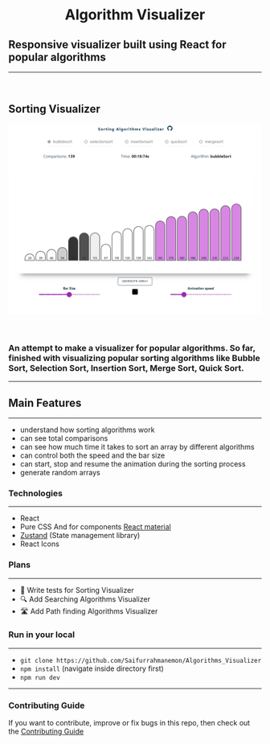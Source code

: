 <h1 align="center">
    Algorithm Visualizer
</h1>

## Responsive visualizer built using React for popular algorithms
----
<br/>
<h2>
    Sorting Visualizer
</h2>

<a align="center" href="https://sadanandpai.github.io/sorting-visualizer/dist/"><img src="sortingVisualizer.png" alt="sorting" /></a>

<br/>



### An attempt to make a visualizer for popular algorithms. So far, finished with visualizing popular sorting algorithms like Bubble Sort, Selection Sort, Insertion Sort, Merge Sort, Quick Sort.
----


## Main Features
----
- understand how sorting algorithms work
- can see total comparisons
- can see how much time it takes to sort an array by different algorithms
- can control both the speed and the bar size
- can start, stop and resume the animation during the sorting process
- generate random arrays

### Technologies
----
- React
-  Pure CSS And for components [React material](https://material-ui.com/)
- [Zustand](https://github.com/pmndrs/zustand) (State management library)
- React Icons

### Plans
----
- 🧪 Write tests for Sorting Visualizer
- 🔍 Add Searching Algorithms Visualizer
- 🛣️ Add Path finding Algorithms Visualizer


### Run in your local
-----
- ```git clone https://github.com/Saifurrahmanemon/Algorithms_Visualizer```
- ```npm install``` (navigate inside directory first)
- ```npm run dev```

---

### Contributing Guide

If you want to contribute, improve or fix bugs in this repo, then check out the [Contributing Guide](./CONTRIBUTING.md)
<br/>

